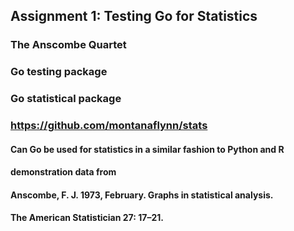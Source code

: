## Assignment 1: Testing Go for Statistics

### The Anscombe Quartet
### Go testing package
### Go statistical package
### https://github.com/montanaflynn/stats

#### Can Go be used for statistics in a similar fashion to Python and R
#### demonstration data from
#### Anscombe, F. J. 1973, February. Graphs in statistical analysis. 
####  The American Statistician 27: 17–21.
